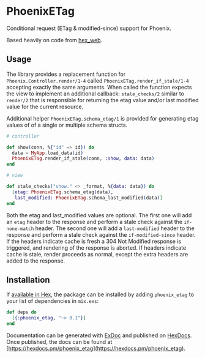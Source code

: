 # PhoenixETag

Conditional request (ETag & modified-since) support for Phoenix.

Based heavily on code from [hex_web](https://github.com/hexpm/hex_web).

## Usage

The library provides a replacement function for `Phoenix.Controller.render/1-4`
called `PhoenixETag.render_if_stale/1-4` accepting exactly the same arguments.
When called the function expects the view to implement an additional callback:
`stale_checks/2` similar to `render/2` that is responsible for returning the
etag value and/or last modified value for the current resource.

Additional helper `PhoenixETag.schema_etag/1` is provided for generating etag
values of of a single or multiple schema structs.

```elixir
# controller

def show(conn, %{"id" => id}) do
  data = MyApp.load_data(id)
  PhoenixETag.render_if_stale(conn, :show, data: data)
end

# view

def stale_checks("show." <> _format, %{data: data}) do
  [etag: PhoenixETag.schema_etag(data), 
   last_modified: PhoenixETag.schema_last_modified(data)]
end
```

Both the etag and last_modified values are optional. The first one will add an
`etag` header to the response and perform a stale check against the
`if-none-match` header. The second one will add a `last-modified` header to the
response and perform a stale check against the `if-modified-since` header.
If the headers indicate cache is fresh a 304 Not Modified response is triggered,
and rendering of the response is aborted. If headers indicate cache is stale,
render proceeds as normal, except the extra headers are added to the response.

## Installation

If [available in Hex](https://hex.pm/docs/publish), the package can be installed
by adding `phoenix_etag` to your list of dependencies in `mix.exs`:

```elixir
def deps do
  [{:phoenix_etag, "~> 0.1"}]
end
```

Documentation can be generated with [ExDoc](https://github.com/elixir-lang/ex_doc)
and published on [HexDocs](https://hexdocs.pm). Once published, the docs can
be found at [https://hexdocs.pm/phoenix_etag](https://hexdocs.pm/phoenix_etag).

